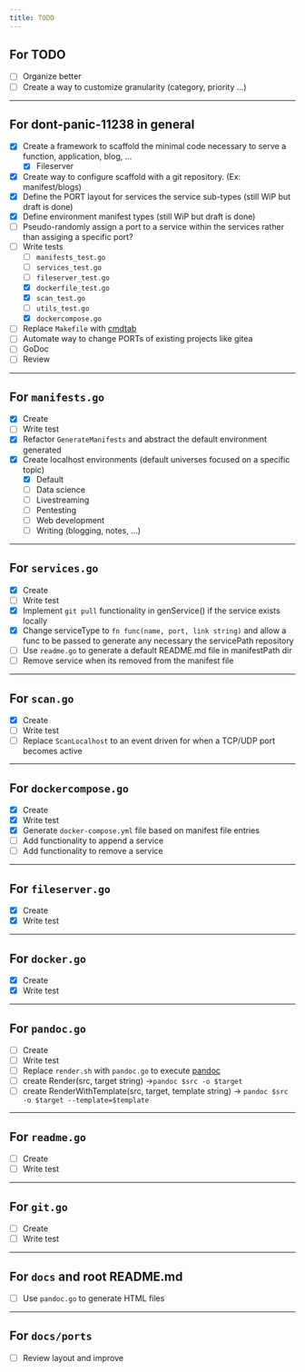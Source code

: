 ```yaml
---
title: TODO
---
```


## For TODO

* [ ] Organize better
* [ ] Create a way to customize granularity (category, priority ...)

---

## For dont-panic-11238 in general

* [X] Create a framework to scaffold the minimal code necessary to serve a function, application, blog, ...
    * [X] Fileserver
* [X] Create way to configure scaffold with a git repository. (Ex: manifest/blogs)
* [X] Define the PORT layout for services the service sub-types (still WiP but draft is done)
* [X] Define environment manifest types (still WiP but draft is done)
* [ ] Pseudo-randomly assign a port to a service within the services rather than assiging a specific port?
* [ ] Write tests
    * [ ] `manifests_test.go`
    * [ ] `services_test.go`
    * [ ] `fileserver_test.go`
    * [X] `dockerfile_test.go`
    * [X] `scan_test.go`
    * [ ] `utils_test.go`
    * [X] `dockercompose.go`
* [ ] Replace `Makefile` with [cmdtab](https://github.com/rwxrob/cmdtab)
* [ ] Automate way to change PORTs of existing projects like gitea
* [ ] GoDoc
* [ ] Review

---

## For `manifests.go`

* [X] Create
* [ ] Write test
* [X] Refactor `GenerateManifests` and abstract the default environment generated
* [X] Create localhost environments (default universes focused on a specific topic)
    * [X] Default
    * [ ] Data science
    * [ ] Livestreaming
    * [ ] Pentesting
    * [ ] Web development
    * [ ] Writing (blogging, notes, ...)

---

## For `services.go`

* [X] Create
* [ ] Write test
* [X] Implement `git pull` functionality in genService() if the service exists locally
* [X] Change serviceType to `fn func(name, port, link string)` and allow a func to be passed to generate any necessary the servicePath repository
* [ ] Use `readme.go` to generate a default README.md file in manifestPath dir
* [ ] Remove service when its removed from the manifest file

---

## For `scan.go`

* [X] Create
* [ ] Write test
* [ ] Replace `ScanLocalhost` to an event driven for when a TCP/UDP port becomes active

---

## For `dockercompose.go`

* [X] Create
* [X] Write test
* [X] Generate `docker-compose.yml` file based on manifest file entries
* [ ] Add functionality to append a service
* [ ] Add functionality to remove a service

---

## For `fileserver.go`

* [X] Create
* [X] Write test

---

## For `docker.go`

* [X] Create
* [X] Write test

---

## For `pandoc.go`

* [ ] Create
* [ ] Write test
* [ ] Replace `render.sh` with `pandoc.go` to execute [pandoc](https://github.com/jgm/pandoc)
* [ ] create Render(src, target string) ->`pandoc $src -o $target`
* [ ] create RenderWithTemplate(src, target, template string) -> `pandoc $src -o $target --template=$template`

---

## For `readme.go`

* [ ] Create
* [ ] Write test

---

## For `git.go`

* [ ] Create
* [ ] Write test

---

## For `docs` and root README.md

* [ ] Use `pandoc.go` to generate HTML files

---

## For `docs/ports`

* [ ] Review layout and improve